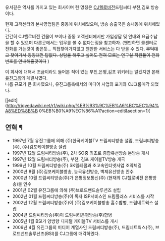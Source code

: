 유서깊은 역사를 가지고 있는 회사이며 현 명칭은
[CJ헬로비전](CJ%ED%97%AC%EB%A1%9C%EB%B9%84%EC%A0%84.md)드림씨티 부천,김포 방송이다.

현재 고객센터와 본사영업팀은 중동에 위치해있으며, 방송 송출국은 송내동에 위치해있다.  
간간히 CJ헬로비전 건물이 보이나 중동 고객센터에서만 가입상담 및 안내와 요금수납을 할 수 있으며 다른곳에서는 업무를 볼 수 없다는점을
참고하자. (왠만하면 콜센터로 전화를 거는것이 좋은듯... 직접찾아가지않고 웬만한 서비스는 다 받을 수 있다. <del>무턱대고 찾아가서
징징대면 답없다. 상담을 해주고 싶어도 전혀 모르는 연구실 직원들이 전화번호를 안내해줄것이다</del> )

이 회사에 대해서 조금이라도 들어본 적이 있는 부천,은평,김포 위키러는 알겠지만 본래
[유진그룹](%EC%9C%A0%EC%A7%84%EA%B7%B8%EB%A3%B9.md)의 계열사였다.  
나름 규모가 큰 회사였으나, 유진그룹측에서의 미디어 사업의 포기와 CJ그룹매각 되었다.

[[edit](http://rigvedawiki.net/r1/wiki.php/%EB%93%9C%EB%A6%BC%EC%94%A8%ED%8B%B
0%EB%B0%A9%EC%86%A1?action=edit&section=1)]

## 연혁 ¶

* 1997년 7월 유진그룹에 의해 (주)한국케이블TV 드림씨티방송 설립, 드림씨티방송(주), (주)김포케이블방송 설립  
* 1997년 12월 드림씨티방송(주), 2차 SO중 최초로 종합유선방송 본방송 개시  
* 1997년 12월 드림씨티방송(주), 부천, 김포 케이블TV방송 개국  
* 1999년 10월 드림씨티방송(주) SK텔레콤과 초고속인터넷사업 조약체결  
* 2000년 8월 (주)김포케이블방송, 능곡유선방송, 벽제유선방송 인수  
* 2000년 10월 드림씨티방송(주)가 은평정보통신(주) (현재의 CJ헬로비전 은평방송)을 인수  
* 2001년 02월 유진그룹에 의해 (주)브로드밴드솔루션즈 설립  
* 2002년 01월 드림씨티방송(주)이 독자 ISP서비스인 드림플러스 서비스를 시작  
* 2002년 12월 드림씨티방송(주)이 (주)김포케이블방송 흡수합병, 드림네트웍스 설립  
* 2004년 드림씨티방송(주)이 드림씨티은평방송(주)합병  
* 2005년 1월 BSI가 양방향 디지털 케이블TV 서비스를 개시  
* 2006년 4월 유진그룹의 미디어 계열사인 드림씨티방송(주), 드림네트웍스(주), 브로드밴드솔루션즈(BSI)를 CJ그룹에 매각하였다.

